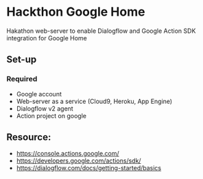 # Hackthon Google Home
Hakathon web-server to enable Dialogflow and Google Action SDK integration for Google Home 

## Set-up 

### Required
- Google account
- Web-server as a service (Cloud9, Heroku, App Engine)
- Dialogflow v2 agent
- Action project on google

## Resource:
- https://console.actions.google.com/
- https://developers.google.com/actions/sdk/
- https://dialogflow.com/docs/getting-started/basics




